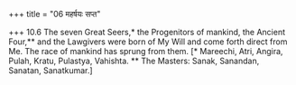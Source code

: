 +++
title = "06 महर्षयः सप्त"

+++
10.6 The seven Great Seers,\* the Progenitors of mankind, the Ancient
Four,\*\* and the Lawgivers were born of My Will and come forth direct
from Me. The race of mankind has sprung from them. \[\* Mareechi, Atri,
Angira, Pulah, Kratu, Pulastya, Vahishta. \*\* The Masters: Sanak,
Sanandan, Sanatan, Sanatkumar.\]
